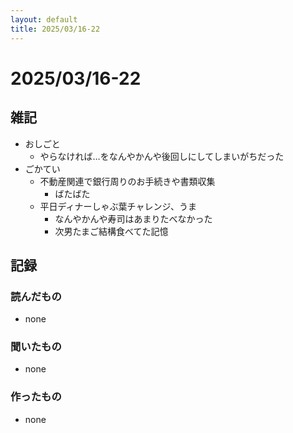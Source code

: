 ```yaml
---
layout: default
title: 2025/03/16-22
---
```


# 2025/03/16-22

## 雑記

* おしごと
    * やらなければ…をなんやかんや後回しにしてしまいがちだった
* ごかてい
    * 不動産関連で銀行周りのお手続きや書類収集
        * ばたばた
	* 平日ディナーしゃぶ葉チャレンジ、うま
        * なんやかんや寿司はあまりたべなかった
        * 次男たまご結構食べてた記憶

## 記録

### 読んだもの

* none

### 聞いたもの

* none

### 作ったもの

* none

